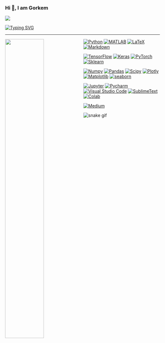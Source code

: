 ### Hi 👋, I am Gorkem

<!--
**Neurojedi/neurojedi** is a ✨ _special_ ✨ repository because its `README.md` (this file) appears on your GitHub profile.

Here are some ideas to get you started:

- 🔭 I’m currently working on ...
- 🌱 I’m currently learning ...
- 👯 I’m looking to collaborate on ...
- 🤔 I’m looking for help with ...
- 💬 Ask me about ...
- 📫 How to reach me: ...
- 😄 Pronouns: ...
- ⚡ Fun fact: ...
--> 

<a href="https://git.io/typing-svg" rel="nofollow">
    <img src="https://readme-typing-svg.herokuapp.com?font=Kanit&size=25&pause=1000&color=2397FF&width=435&lines=Pass+on+what+you+have+learned+-+Yoda" data-canonical-src="" style="max-width: 100%;">
  </a>


[![Typing SVG](https://readme-typing-svg.herokuapp.com?font=Kanit&size=25&pause=1000&color=2397FF&width=435&lines=Pass+on+what+you+have+learned+-+Yoda)](https://git.io/typing-svg)

<hr>
</hr>

<div><img style="height: auto; width: 50%;" align="left" class="img" src="https://github-readme-stats.vercel.app/api?username=neurojedi&show_icons=true&theme=react" /></div>
<div style="" align="left-center">
<a href="https://github.com/search?q=user%3ADenverCoder1+language%3Apython" align="right"><img alt="Python" src="https://camo.githubusercontent.com/808dfd4514d73d808f2a42e033ec59d350a25356be62824be52e3b258afeb5e6/68747470733a2f2f696d672e736869656c64732e696f2f62616467652f507974686f6e2d3134333534432e7376673f6c6f676f3d707974686f6e266c6f676f436f6c6f723d7768697465" data-canonical-src="https://img.shields.io/badge/Python-14354C.svg?logo=python&amp;logoColor=white" style="max-width: 100%;"></a>
 <a href="#"><img alt="MATLAB" src="https://img.shields.io/badge/OCTAVE-darkblue?logo=octave&logoColor=fcd683" data-canonical-src="https://img.shields.io/badge/Keras-%23D00000.svg?logo=Keras&logoColor=white" style="max-width: 100%;"></a>
<a href="https://github.com/search?q=user%3ADenverCoder1+language%3Atex"><img alt="LaTeX" src="https://camo.githubusercontent.com/5735758cfb0bb214ab021fd1e6f35f638efd2e4dbd85ad6888c313696be817ff/68747470733a2f2f696d672e736869656c64732e696f2f62616467652f4c615465582d3030383038302e7376673f6c6f676f3d4c61546558266c6f676f436f6c6f723d7768697465" data-canonical-src="https://img.shields.io/badge/LaTeX-008080.svg?logo=LaTeX&amp;logoColor=white" style="max-width: 100%;"></a>
<a href="https://github.com/search?q=user%3ADenverCoder1+language%3Amarkdown"><img alt="Markdown" src="https://camo.githubusercontent.com/0efd050828ea5aa9f24a975795966252bcaa93ce8d2bb4823bc75b52931a9749/68747470733a2f2f696d672e736869656c64732e696f2f62616467652f4d61726b646f776e2d3030303030302e7376673f6c6f676f3d6d61726b646f776e266c6f676f436f6c6f723d7768697465" data-canonical-src="https://img.shields.io/badge/Markdown-000000.svg?logo=markdown&amp;logoColor=white" style="max-width: 100%;"></a>

 <a href="#"><img alt="TensorFlow" src="https://camo.githubusercontent.com/6e41841810686404d397e20e14cf7d11253f3b07633e1cf86d5e7921df19e752/68747470733a2f2f696d672e736869656c64732e696f2f62616467652f54656e736f72466c6f772d4646364630302e7376673f6c6f676f3d54656e736f72466c6f77266c6f676f436f6c6f723d7768697465" data-canonical-src="https://img.shields.io/badge/TensorFlow-FF6F00.svg?logo=TensorFlow&amp;logoColor=white" style="max-width: 100%;"></a>
<a href="#"><img alt="Keras" src="https://img.shields.io/badge/Keras-%23D00000.svg?logo=Keras&logoColor=white" data-canonical-src="https://img.shields.io/badge/Keras-%23D00000.svg?logo=Keras&logoColor=white" style="max-width: 100%;"></a>
<a href="#"><img alt="PyTorch" src="https://img.shields.io/badge/PyTorch-%23EE4C2C.svg?logo=pytorch&logoColor=white" data-canonical-src="https://img.shields.io/badge/TensorFlow-FF6F00.svg?logo=TensorFlow&amp;logoColor=white" style="max-width: 100%;"></a>
<a href="#"><img alt="Sklearn" src="https://img.shields.io/badge/scikit--learn-%23F7931E.svg?logo=scikitlearn&logoColor=white" data-canonical-src="https://img.shields.io/badge/Keras-%23D00000.svg?logo=Keras&logoColor=white" style="max-width: 100%;"></a>

 <a href="#"><img alt="Numpy" src="https://img.shields.io/badge/numpy-%23013243.svg?logo=numpy&logoColor=white" data-canonical-src="https://img.shields.io/badge/Keras-%23D00000.svg?logo=Keras&logoColor=white" style="max-width: 100%;"></a>
<a href="#"><img alt="Pandas" src="https://img.shields.io/badge/pandas-%23150458.svg?logo=pandas&logoColor=white" data-canonical-src="https://img.shields.io/badge/Keras-%23D00000.svg?logo=Keras&logoColor=white" style="max-width: 100%;"></a>
<a href="#"><img alt="Scipy" src="https://img.shields.io/badge/SciPy-%230C55A5.svg?logo=scipy&logoColor=white" data-canonical-src="https://img.shields.io/badge/Keras-%23D00000.svg?logo=Keras&logoColor=white" style="max-width: 100%;"></a>
<a href="#"><img alt="Plotly" src="https://img.shields.io/badge/Plotly-%233F4F75.svg?logo=plotly&logoColor=white" data-canonical-src="https://img.shields.io/badge/Keras-%23D00000.svg?logo=Keras&logoColor=white" style="max-width: 100%;"></a>
 <a href="#"><img alt="Matplotlib" src="https://img.shields.io/badge/Matplotlib-%23ffffff.svg?logo=Matplotlib&logoColor=black" data-canonical-src="https://img.shields.io/badge/Keras-%23D00000.svg?logo=Keras&logoColor=white" style="max-width: 100%;"></a>
<a href="#"><img alt="seaborn" src="https://custom-icon-badges.demolab.com/badge/seaborn-badge.svg?logo=seaborn&logoColor=white&color=Blue" data-canonical-src="https://img.shields.io/badge/Keras-%23D00000.svg?logo=Keras&logoColor=white" style="max-width: 100%;"></a>
 
<a href="#"><img alt="Jupyter" src="https://camo.githubusercontent.com/4fdc7fc007e28e85b6d2c973300205839144be47e77831923d762560089fa97a/68747470733a2f2f696d672e736869656c64732e696f2f62616467652f4a7570797465722d4633373632362e7376673f6c6f676f3d4a757079746572266c6f676f436f6c6f723d7768697465" data-canonical-src="https://img.shields.io/badge/Jupyter-F37626.svg?logo=Jupyter&amp;logoColor=white" style="max-width: 100%;"></a>
<a href="#"><img alt="Pycharm" src="https://img.shields.io/badge/pycharm-143?logo=pycharm&logoColor=black&color=black&labelColor=green" data-canonical-src="https://img.shields.io/badge/Keras-%23D00000.svg?logo=Keras&logoColor=white" style="max-width: 100%;"></a>
<a href="#"><img alt="Visual Studio Code" src="https://camo.githubusercontent.com/f53628686f10ddabc221f47e91499adfaaed5663511900009deb71bd3c873236/68747470733a2f2f696d672e736869656c64732e696f2f62616467652f56697375616c25323053747564696f253230436f64652d3030373864372e7376673f6c6f676f3d76697375616c2d73747564696f2d636f6465266c6f676f436f6c6f723d7768697465" data-canonical-src="https://img.shields.io/badge/Visual%20Studio%20Code-0078d7.svg?logo=visual-studio-code&amp;logoColor=white" style="max-width: 100%;"></a>
<a href="#"><img alt="SublimeText" src="https://img.shields.io/badge/sublime_text-%23575757?logo=sublimetext&logoColor=important" data-canonical-src="https://img.shields.io/badge/Keras-%23D00000.svg?logo=Keras&logoColor=white" style="max-width: 100%;"></a>
<a href="#"><img alt="Colab" src="https://img.shields.io/badge/colab-badge.svg?logo=googlecolab&logoColor=yellow&color=blue&labelColor=grey" data-canonical-src="https://img.shields.io/badge/Keras-%23D00000.svg?logo=Keras&logoColor=white" style="max-width: 100%;"></a>

<a href="#"><img alt="Medium" src="https://img.shields.io/badge/Medium-12100E?logo=medium&logoColor=white" data-canonical-src="https://img.shields.io/badge/Keras-%23D00000.svg?logo=Keras&logoColor=white" style="max-width: 100%;"></a>














![snake gif](https://github.com/neurojedi/neurojedi/blob/output/github-contribution-grid-snake.gif)

